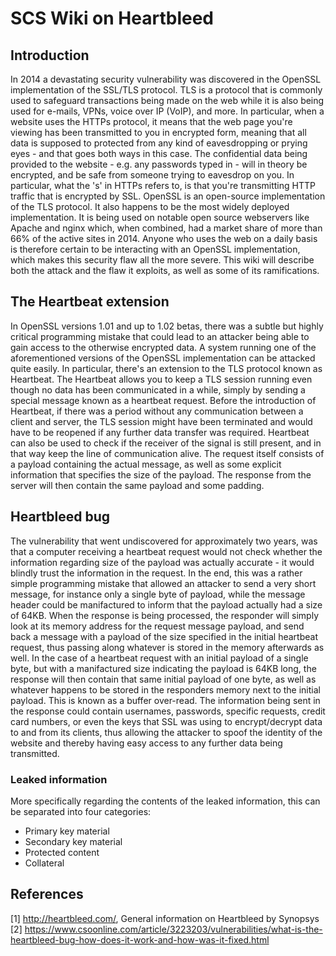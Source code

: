 # SCS Wiki on Heartbleed

## Introduction

In 2014 a devastating security vulnerability was discovered in the OpenSSL implementation of the SSL/TLS protocol. TLS is a protocol that is commonly used to safeguard transactions being made on the web while it is also being used for e-mails, VPNs, voice over IP (VoIP), and more. In particular, when a website uses the HTTPs protocol, it means that the web page you're viewing has been transmitted to you in encrypted form, meaning that all data is supposed to protected from any kind of eavesdropping or prying eyes - and that goes both ways in this case. The confidential data being provided to the website - e.g. any passwords typed in - will in theory be encrypted, and be safe from someone trying to eavesdrop on you. In particular, what the 's' in HTTPs refers to, is that you're transmitting HTTP traffic that is encrypted by SSL. OpenSSL is an open-source implementation of the TLS protocol. It also happens to be the most widely deployed implementation. It is being used on notable open source webservers like Apache and nginx which, when combined, had a market share of more than 66% of the active sites in 2014. Anyone who uses the web on a daily basis is therefore certain to be interacting with an OpenSSL implementation, which makes this security flaw all the more severe. This wiki will describe both the attack and the flaw it exploits, as well as some of its ramifications. 

## The Heartbeat extension

In OpenSSL versions 1.01 and up to 1.02 betas, there was a subtle but highly critical programming mistake that could lead to an attacker being able to gain access to the otherwise encrypted data. A system running one of the aforementioned versions of the OpenSSL implementation can be attacked quite easily. In particular, there's an extension to the TLS protocol known as Heartbeat. The Heartbeat allows you to keep a TLS session running even though no data has been communicated in a while, simply by sending a special message known as a heartbeat request. Before the introduction of Heartbeat, if there was a period without any communication between a client and server, the TLS session might have been terminated and would have to be reopened if any further data transfer was required. Heartbeat can also be used to check if the receiver of the signal is still present, and in that way keep the line of communication alive. The request itself consists of a payload containing the actual message, as well as some explicit information that specifies the size of the payload. The response from the server will then contain the same payload and some padding. 

## Heartbleed bug

The vulnerability that went undiscovered for approximately two years, was that a computer receiving a heartbeat request would not check whether the information regarding size of the payload was actually accurate - it would blindly trust the information in the request. In the end, this was a rather simple programming mistake that allowed an attacker to send a very short message, for instance only a single byte of payload, while the message header could be manifactured to inform that the payload actually had a size of 64KB. When the response is being processed, the responder will simply look at its memory address for the request message payload, and send back a message with a payload of the size specified in the initial heartbeat request, thus passing along whatever is stored in the memory afterwards as well. In the case of a heartbeat request with an initial payload of a single byte, but with a manifactured size indicating the payload is 64KB long, the response will then contain that same initial payload of one byte, as well as whatever happens to be stored in the responders memory next to the initial payload. This is known as a buffer over-read. The information being sent in the response could contain usernames, passwords, specific requests, credit card numbers, or even the keys that SSL was using to encrypt/decrypt data to and from its clients, thus allowing the attacker to spoof the identity of the website and thereby having easy access to any further data being transmitted. 

### Leaked information
More specifically regarding the contents of the leaked information, this can be separated into four categories:

- Primary key material
- Secondary key material
- Protected content
- Collateral


## References

[1] http://heartbleed.com/, General information on Heartbleed by Synopsys  
[2] https://www.csoonline.com/article/3223203/vulnerabilities/what-is-the-heartbleed-bug-how-does-it-work-and-how-was-it-fixed.html
